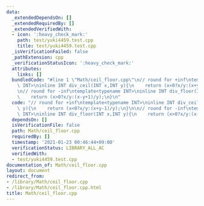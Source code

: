 ```yaml
---
data:
  _extendedDependsOn: []
  _extendedRequiredBy: []
  _extendedVerifiedWith:
  - icon: ':heavy_check_mark:'
    path: test/yuki4459.test.cpp
    title: test/yuki4459.test.cpp
  _isVerificationFailed: false
  _pathExtension: cpp
  _verificationStatusIcon: ':heavy_check_mark:'
  attributes:
    links: []
  bundledCode: "#line 1 \"Math/ceil_floor.cpp\"\n// round for +inf\ntemplate<typename\
    \ INT>\ninline INT div_ceil(INT x,INT y){\n    return (x<0?x/y:(x+y-1)/y);\n}\n\
    \n// round for -inf\ntemplate<typename INT>\ninline INT div_floor(INT x,INT y){\n\
    \    return (x>0?x/y:(x-y+1)/y);\n}\n"
  code: "// round for +inf\ntemplate<typename INT>\ninline INT div_ceil(INT x,INT\
    \ y){\n    return (x<0?x/y:(x+y-1)/y);\n}\n\n// round for -inf\ntemplate<typename\
    \ INT>\ninline INT div_floor(INT x,INT y){\n    return (x>0?x/y:(x-y+1)/y);\n}"
  dependsOn: []
  isVerificationFile: false
  path: Math/ceil_floor.cpp
  requiredBy: []
  timestamp: '2021-01-23 00:46:44+09:00'
  verificationStatus: LIBRARY_ALL_AC
  verifiedWith:
  - test/yuki4459.test.cpp
documentation_of: Math/ceil_floor.cpp
layout: document
redirect_from:
- /library/Math/ceil_floor.cpp
- /library/Math/ceil_floor.cpp.html
title: Math/ceil_floor.cpp
---
```

